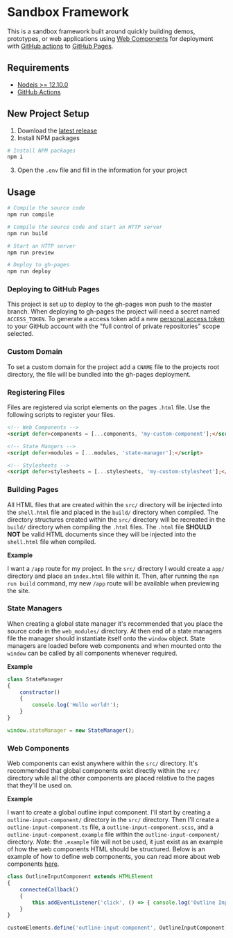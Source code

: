 # Sandbox Framework

This is a sandbox framework built around quickly building demos, prototypes, or web applications using [Web Components](https://developer.mozilla.org/en-US/docs/Web/Web_Components) for deployment with [GitHub actions](https://github.com/features/actions) to [GitHub Pages](https://pages.github.com/).

## Requirements

- [Nodejs >= 12.10.0](https://nodejs.org/en/)
- [GitHub Actions](https://github.com/features/actions)

## New Project Setup

1. Download the [latest release](https://github.com/codewithkyle/sandbox-framework/releases)
2. Install NPM packages

```sh
# Install NPM packages
npm i
```

3. Open the `.env` file and fill in the information for your project

## Usage

```sh
# Compile the source code
npm run compile

# Compile the source code and start an HTTP server
npm run build

# Start an HTTP server
npm run preview

# Deploy to gh-pages
npm run deploy
```

### Deploying to GitHub Pages

This project is set up to deploy to the gh-pages won push to the master branch. When deploying to gh-pages the project will need a secret named `ACCESS_TOKEN`. To generate a access token add a new [personal access token](https://github.com/settings/tokens) to your GitHub account with the "full control of private repositories" scope selected.

### Custom Domain

To set a custom domain for the project add a `CNAME` file to the projects root directory, the file will be bundled into the gh-pages deployment.

### Registering Files

Files are registered via script elements on the pages `.html` file. Use the following scripts to register your files.

```html
<!-- Web Components -->
<script defer>components = [...components, 'my-custom-component'];</script>

<!-- State Mangers -->
<script defer>modules = [...modules, 'state-manager'];</script>

<!-- Stylesheets -->
<script defer>stylesheets = [...stylesheets, 'my-custom-stylesheet'];</script>
```

### Building Pages

All HTML files that are created within the `src/` directory will be injected into the `shell.html` file and placed in the `build/` directory when compiled. The directory structures created within the `src/` directory will be recreated in the `build/` directory when compiling the `.html` files. The `.html` file **SHOULD NOT** be valid HTML documents since they will be injected into the `shell.html` file when compiled.

**Example**

I want a `/app` route for my project. In the `src/` directory I would create a `app/` directory and place an `index.html` file within it. Then, after running the `npm run build` command, my new `/app` route will be available when previewing the site.

### State Managers

When creating a global state manager it's recommended that you place the source code in the `web_modules/` directory. At then end of a state managers file the manager should instantiate itself onto the `window` object. State managers are loaded before web components and when mounted onto the `window` can be called by all components whenever required.

**Example**

```javascript
class StateManager
{
    constructor()
    {
        console.log('Hello world!');
    }
}

window.stateManager = new StateManager();
```

### Web Components

Web components can exist anywhere within the `src/` directory. It's recommended that global components exist directly within the `src/` directory while all the other components are placed relative to the pages that they'll be used on.

**Example**

I want to create a global outline input component. I'll start by creating a `outline-input-component/` directory in the `src/` directory. Then I'll create a `outline-input-component.ts` file, a `outline-input-component.scss`, and a `outline-input-component.example` file within the `outline-input-component/` directory. *Note:* the `.example` file will not be used, it just exist as an example of how the web components HTML should be structured. Below is an example of how to define web components, you can read more about web components [here](https://developer.mozilla.org/en-US/docs/Web/Web_Components).

```javascript
class OutlineInputComponent extends HTMLElement
{
    connectedCallback()
    {
        this.addEventListener('click', () => { console.log('Outline Input Component was clicked'); });
    }
}

customElements.define('outline-input-component', OutlineInputComponent);
```